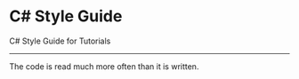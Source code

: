 # C# Style Guide
C# Style Guide for Tutorials

---
The code is read much more often than it is written.
